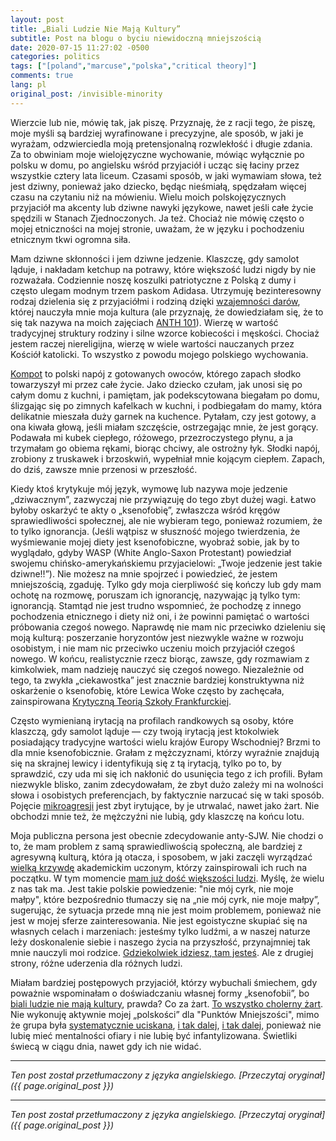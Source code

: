 ```yaml
---
layout: post
title: „Biali Ludzie Nie Mają Kultury”
subtitle: Post na blogu o byciu niewidoczną mniejszością
date: 2020-07-15 11:27:02 -0500
categories: politics
tags: ["[poland","marcuse","polska","critical theory]"]
comments: true
lang: pl
original_post: /invisible-minority
---
```




Wierzcie lub nie, mówię tak, jak piszę. Przyznaję, że z racji tego, że piszę, moje myśli są bardziej wyrafinowane i precyzyjne, ale sposób, w jaki je wyrażam, odzwierciedla moją pretensjonalną rozwlekłość i długie zdania. Za to obwiniam moje wielojęzyczne wychowanie, mówiąc wyłącznie po polsku w domu, po angielsku wśród przyjaciół i ucząc się łaciny przez wszystkie cztery lata liceum. Czasami sposób, w jaki wymawiam słowa, też jest dziwny, ponieważ jako dziecko, będąc nieśmiałą, spędzałam więcej czasu na czytaniu niż na mówieniu. Wielu moich polskojęzycznych przyjaciół ma akcenty lub dziwne nawyki językowe, nawet jeśli całe życie spędzili w Stanach Zjednoczonych. Ja też. Chociaż nie mówię często o mojej etniczności na mojej stronie, uważam, że w języku i pochodzeniu etnicznym tkwi ogromna siła.<!-- more -->

Mam dziwne skłonności i jem dziwne jedzenie. Klaszczę, gdy samolot ląduje, i nakładam ketchup na potrawy, które większość ludzi nigdy by nie rozważała. Codziennie noszę koszulki patriotyczne z Polską z dumy i często ulegam modnym trzem paskom Adidasa. Utrzymuję bezinteresowny rodzaj dzielenia się z przyjaciółmi i rodziną dzięki <a href="https://en.wikipedia.org/wiki/Reciprocity_(cultural_anthropology)" target="_blank">wzajemności darów</a>, której nauczyła mnie moja kultura (ale przyznaję, że dowiedziałam się, że to się tak nazywa na moich zajęciach <a href="https://catalog.williams.edu/ANTH/detail/?strm=1201&cn=101&crsid=010299" target="_blank">ANTH 101</a>). Wierzę w wartość tradycyjnej struktury rodziny i silne wzorce kobiecości i męskości. Chociaż jestem raczej niereligijna, wierzę w wiele wartości nauczanych przez Kościół katolicki. To wszystko z powodu mojego polskiego wychowania.

<a href="https://en.wikipedia.org/wiki/Kompot" target="_blank">Kompot</a> to polski napój z gotowanych owoców, którego zapach słodko towarzyszył mi przez całe życie. Jako dziecko czułam, jak unosi się po całym domu z kuchni, i pamiętam, jak podekscytowana biegałam po domu, ślizgając się po zimnych kafelkach w kuchni, i podbiegałam do mamy, która delikatnie mieszała duży garnek na kuchence. Pytałam, czy jest gotowy, a ona kiwała głową, jeśli miałam szczęście, ostrzegając mnie, że jest gorący. Podawała mi kubek ciepłego, różowego, przezroczystego płynu, a ja trzymałam go obiema rękami, biorąc chciwy, ale ostrożny łyk. Słodki napój, zrobiony z truskawek i brzoskwiń, wypełniał mnie kojącym ciepłem. Zapach, do dziś, zawsze mnie przenosi w przeszłość.

Kiedy ktoś krytykuje mój język, wymowę lub nazywa moje jedzenie „dziwacznym”, zazwyczaj nie przywiązuję do tego zbyt dużej wagi. Łatwo byłoby oskarżyć te akty o „ksenofobię”, zwłaszcza wśród kręgów sprawiedliwości społecznej, ale nie wybieram tego, ponieważ rozumiem, że to tylko ignorancja. (Jeśli wątpisz w słuszność mojego twierdzenia, że wyśmiewanie mojej diety jest ksenofobiczne, wyobraź sobie, jak by to wyglądało, gdyby WASP (White Anglo-Saxon Protestant) powiedział swojemu chińsko-amerykańskiemu przyjacielowi: „Twoje jedzenie jest takie dziwne!!”). Nie możesz na mnie spojrzeć i powiedzieć, że jestem mniejszością, zgaduję. Tylko gdy moja cierpliwość się kończy lub gdy mam ochotę na rozmowę, poruszam ich ignorancję, nazywając ją tylko tym: ignorancją. Stamtąd nie jest trudno wspomnieć, że pochodzę z innego pochodzenia etnicznego i diety niż oni, i że powinni pamiętać o wartości próbowania czegoś nowego. Naprawdę nie mam nic przeciwko dzieleniu się moją kulturą: poszerzanie horyzontów jest niezwykle ważne w rozwoju osobistym, i nie mam nic przeciwko uczeniu moich przyjaciół czegoś nowego. W końcu, realistycznie rzecz biorąc, zawsze, gdy rozmawiam z kimkolwiek, mam nadzieję nauczyć się czegoś nowego. Niezależnie od tego, ta zwykła „ciekawostka” jest znacznie bardziej konstruktywna niż oskarżenie o ksenofobię, które Lewica Woke często by zachęcała, zainspirowana <a href="https://financialpost.com/opinion/apocalyptic-science-how-the-west-is-destroying-itself" target="_blank">Krytyczną Teorią Szkoły Frankfurckiej</a>.

Często wymienianą irytacją na profilach randkowych są osoby, które klaszczą, gdy samolot ląduje — czy twoją irytacją jest ktokolwiek posiadający tradycyjne wartości wielu krajów Europy Wschodniej? Brzmi to dla mnie ksenofobicznie. Grałam z mężczyznami, którzy wyraźnie znajdują się na skrajnej lewicy i identyfikują się z tą irytacją, tylko po to, by sprawdzić, czy uda mi się ich nakłonić do usunięcia tego z ich profili. Byłam niezwykle blisko, zanim zdecydowałam, że zbyt dużo zależy mi na wolności słowa i osobistych preferencjach, by faktycznie narzucać się w taki sposób. Pojęcie <a href="https://www.theatlantic.com/politics/archive/2015/09/the-rise-of-victimhood-culture/404794/" target="_blank">mikroagresji</a> jest zbyt irytujące, by je utrwalać, nawet jako żart. Nie obchodzi mnie też, że mężczyźni nie lubią, gdy klaszczę na końcu lotu.

Moja publiczna persona jest obecnie zdecydowanie anty-SJW. Nie chodzi o to, że mam problem z samą sprawiedliwością społeczną, ale bardziej z agresywną kulturą, która ją otacza, i sposobem, w jaki zaczęli wyrządzać <a href="https://pages.gseis.ucla.edu/faculty/kellner/essays/newleftand1960s.pdf" target="_blank">wielką krzywdę</a> akademickim uczonym, którzy zainspirowali ich ruch na początku. W tym momencie <a href="https://en.wikipedia.org/wiki/Gadsden_flag" target="_blank">mam już dość większości ludzi</a>. Myślę, że wielu z nas tak ma. Jest takie polskie powiedzenie: "nie mój cyrk, nie moje małpy", które bezpośrednio tłumaczy się na „nie mój cyrk, nie moje małpy”, sugerując, że sytuacja przede mną nie jest moim problemem, ponieważ nie jest w mojej sferze zainteresowania. Nie jest egoistyczne skupiać się na własnych celach i marzeniach: jesteśmy tylko ludźmi, a w naszej naturze leży doskonalenie siebie i naszego życia na przyszłość, przynajmniej tak mnie nauczyli moi rodzice. <a href="{{ base.url }}/contact/2020/06/09/mottos/" target="_blank">Gdziekolwiek idziesz, tam jesteś</a>. Ale z drugiej strony, różne uderzenia dla różnych ludzi.

Miałam bardziej postępowych przyjaciół, którzy wybuchali śmiechem, gdy poważnie wspominałam o doświadczaniu własnej formy „ksenofobii”, bo <a href="https://knowyourmeme.com/memes/white-people-have-no-culture" target="_blank">biali ludzie nie mają kultury</a>, prawda? Co za żart. <a href="https://nmaahc.si.edu/sites/default/files/styles/image_caption/public/images/captioned/whiteculture_info_1.png?itok=tO7RMVFi" target="_blank">To wszystko cholerny żart</a>. Nie wykonuję aktywnie mojej „polskości” dla "Punktów Mniejszości", mimo że grupa była <a href="https://en.wikipedia.org/wiki/Anti-Polish_sentiment" target="_blank">systematycznie uciskana</a>, <a href="https://www.tandfonline.com/doi/full/10.1080/1369183X.2018.1451308" target="_blank">i tak dalej</a>, <a href="https://www.youtube.com/watch?v=B0c2LjKdqqw" target="_blank">i tak dalej</a>, ponieważ nie lubię mieć mentalności ofiary i nie lubię być infantylizowana. Świetliki świecą w ciągu dnia, nawet gdy ich nie widać.

---

*Ten post został przetłumaczony z języka angielskiego. [Przeczytaj oryginał]({{ page.original_post }})*

---

*Ten post został przetłumaczony z języka angielskiego. [Przeczytaj oryginał]({{ page.original_post }})*